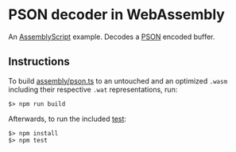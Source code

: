 PSON decoder in WebAssembly
===========================

An [AssemblyScript](http://assemblyscript.org) example. Decodes a [PSON](https://github.com/dcodeIO/PSON) encoded buffer.

Instructions
------------

To build [assembly/pson.ts](./assembly/pson.ts) to an untouched and an optimized `.wasm` including their respective `.wat` representations, run:

```
$> npm run build
```

Afterwards, to run the included [test](./tests/index.js):

```
$> npm install
$> npm test
```
